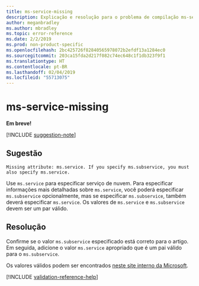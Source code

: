 ```yaml
---
title: ms-service-missing
description: Explicação e resolução para o problema de compilação ms-service-missing de Docs
author: meganbradley
ms.author: mbradley
ms.topic: error-reference
ms.date: 2/2/2019
ms.prod: non-product-specific
ms.openlocfilehash: 2bc425726f82840565978072b2efdf13a1284ec0
ms.sourcegitcommit: 203ca15fda2d217f082c74ec648c1f1db323f9f1
ms.translationtype: HT
ms.contentlocale: pt-BR
ms.lasthandoff: 02/04/2019
ms.locfileid: "55713075"
---
```

# <a name="ms-service-missing"></a>ms-service-missing

**Em breve!**

[!INCLUDE [suggestion-note](includes/suggestion-note.md)]

## <a name="suggestion"></a>Sugestão

`Missing attribute: ms.service. If you specify ms.subservice, you must also specify ms.service.`

Use `ms.service` para especificar serviço de nuvem. Para especificar informações mais detalhadas sobre `ms.service`, você poderá especificar `ms.subservice` opcionalmente, mas se especificar `ms.subservice`, também deverá especificar `ms.service`. Os valores de `ms.service` e `ms.subservice` devem ser um par válido.

## <a name="resolution"></a>Resolução

Confirme se o valor `ms.subservice` especificado está correto para o artigo. Em seguida, adicione o valor `ms.service` apropriado que é um pai válido para o `ms.subservice`.

Os valores válidos podem ser encontrados [neste site interno da Microsoft](https://docsmetadatatool.azurewebsites.net/whitelists).

<!--make sure to add this file to your includes folder and verify the path-->
[!INCLUDE [validation-reference-help](includes/validation-reference-help.md)]
